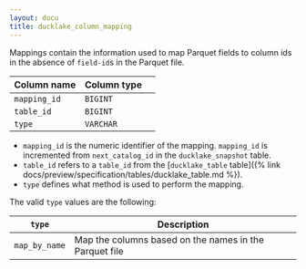 ```yaml
---
layout: docu
title: ducklake_column_mapping
---
```


Mappings contain the information used to map Parquet fields to column ids in the absence of `field-id`s in the Parquet file.

| Column name  | Column type |             |
| ------------ | ----------- | ----------- |
| `mapping_id` | `BIGINT`    |             |
| `table_id`   | `BIGINT`    |             |
| `type`       | `VARCHAR`   |             |

- `mapping_id` is the numeric identifier of the mapping. `mapping_id` is incremented from `next_catalog_id` in the `ducklake_snapshot` table.
- `table_id` refers to a `table_id` from the [`ducklake_table` table]({% link docs/preview/specification/tables/ducklake_table.md %}).
- `type` defines what method is used to perform the mapping.

The valid `type` values are the following:

| `type`        | Description |
| ------------- | ----------- |
| `map_by_name` | Map the columns based on the names in the Parquet file |
